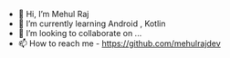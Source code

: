 - 👋 Hi, I’m Mehul Raj
- 🌱 I’m currently learning Android , Kotlin
- 💞️ I’m looking to collaborate on ...
- 📫 How to reach me - https://github.com/mehulrajdev

<!---
mehulrajdev/mehulrajdev is a ✨ special ✨ repository because its `README.md` (this file) appears on your GitHub profile.
You can click the Preview link to take a look at your changes.
--->
